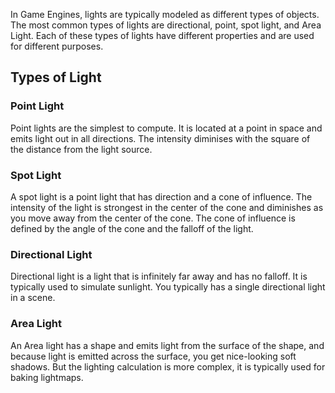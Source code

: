 In Game Engines, lights are typically modeled as different types of objects. The most common types of lights are directional, point, spot light, and Area Light. Each of these types of lights have different properties and are used for different purposes. 


## Types of Light

### Point Light

Point lights are the simplest to compute. It is located at a point in space and emits light out in all directions.
The intensity diminises with the square of the distance from the light source.


### Spot Light

A spot light is a point light that has direction and a cone of influence. The intensity of the light is strongest in the center of the cone and diminishes as you move away from the center of the cone. The cone of influence is defined by the angle of the cone and the falloff of the light.


### Directional Light

Directional light is a light that is infinitely far away and has no falloff. It is typically used to simulate sunlight. You typically has a single directional light in a scene.

### Area Light

An Area light has a shape and emits light from the surface of the shape, and because light is emitted across the surface, you get nice-looking soft shadows. But the lighting calculation is more complex, it is typically used for baking lightmaps.




